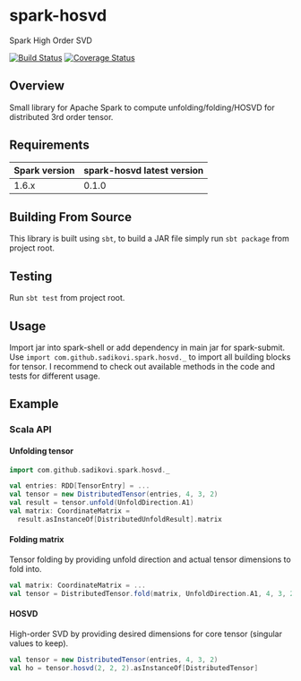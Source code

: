 # spark-hosvd
Spark High Order SVD

[![Build Status](https://travis-ci.org/sadikovi/spark-hosvd.svg?branch=master)](https://travis-ci.org/sadikovi/spark-hosvd)
[![Coverage Status](https://coveralls.io/repos/github/sadikovi/spark-hosvd/badge.svg?branch=master)](https://coveralls.io/github/sadikovi/spark-hosvd?branch=master)

## Overview
Small library for Apache Spark to compute unfolding/folding/HOSVD for distributed 3rd order tensor.

## Requirements
| Spark version | spark-hosvd latest version |
|---------------|------------------------------|
| 1.6.x | 0.1.0 |

## Building From Source
This library is built using `sbt`, to build a JAR file simply run `sbt package` from project root.

## Testing
Run `sbt test` from project root.

## Usage
Import jar into spark-shell or add dependency in main jar for spark-submit.
Use `import com.github.sadikovi.spark.hosvd._` to import all building blocks for tensor.
I recommend to check out available methods in the code and tests for different usage.

## Example

### Scala API

#### Unfolding tensor
```scala
import com.github.sadikovi.spark.hosvd._

val entries: RDD[TensorEntry] = ...
val tensor = new DistributedTensor(entries, 4, 3, 2)
val result = tensor.unfold(UnfoldDirection.A1)
val matrix: CoordinateMatrix =
  result.asInstanceOf[DistributedUnfoldResult].matrix
```

#### Folding matrix
Tensor folding by providing unfold direction and actual tensor dimensions to fold into.
```scala
val matrix: CoordinateMatrix = ...
val tensor = DistributedTensor.fold(matrix, UnfoldDirection.A1, 4, 3, 2)
```

#### HOSVD
High-order SVD by providing desired dimensions for core tensor (singular values to keep).
```scala
val tensor = new DistributedTensor(entries, 4, 3, 2)
val ho = tensor.hosvd(2, 2, 2).asInstanceOf[DistributedTensor]
```
